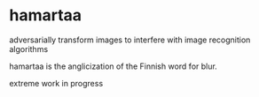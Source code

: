 # hamartaa
adversarially transform images to interfere with image recognition algorithms

hamartaa is the anglicization of the Finnish word for blur.

extreme work in progress
